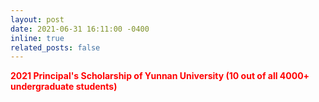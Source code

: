 ```yaml
---
layout: post
date: 2021-06-31 16:11:00 -0400
inline: true
related_posts: false
---
```


<b><font color="red">2021 Principal's Scholarship of Yunnan University (10 out of all 4000+ undergraduate students)</font></b>

